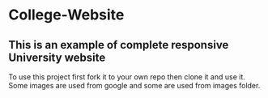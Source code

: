 # College-Website

## This is an example of complete responsive University website

To use this project first fork it to your own repo then clone it and use it.
Some images are used from google and some are used from images folder.

